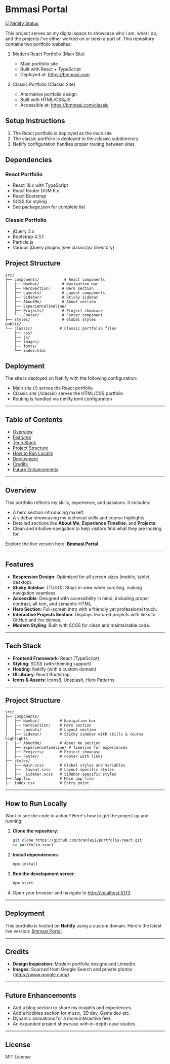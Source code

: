 # **Bmmasi Portal**
[![Netlify Status](https://api.netlify.com/api/v1/badges/a1192e94-a7ab-46b3-91bf-29ba6d7ad682/deploy-status)](https://app.netlify.com/sites/bmmasi/deploys)

This project serves as my digital space to showcase who I am, what I do, and the 
projects I've either worked on or been a part of. This repository contains two portfolio websites:

1. Modern React Portfolio (Main Site)
   - Main portfolio site
   - Built with React + TypeScript
   - Deployed at: https://bmmasi.com

2. Classic Portfolio (Classic Site)
   - Alternative portfolio design
   - Built with HTML/CSS/JS
   - Accessible at: https://bmmasi.com/classic

## Setup Instructions

1. The React portfolio is deployed as the main site
2. The classic portfolio is deployed to the /classic subdirectory
3. Netlify configuration handles proper routing between sites

## Dependencies

### React Portfolio
- React 18.x with TypeScript
- React Router DOM 6.x
- React Bootstrap
- SCSS for styling
- See package.json for complete list

### Classic Portfolio
- jQuery 3.x
- Bootstrap 4.3.1
- Particle.js
- Various jQuery plugins (see classic/js/ directory)

## Project Structure
```plaintext
src/
├── components/           # React components
│   ├── Navbar/          # Navigation bar
│   ├── HeroSection/     # Hero section
│   ├── Layouts/         # Layout components
│   ├── Sidebar/         # Sticky sidebar
│   ├── AboutMe/         # About section
│   ├── ExperienceTimeline/
│   ├── Projects/        # Project showcase
│   └── Footer/          # Footer component
├── styles/              # Global styles
public/
└── classic/            # Classic portfolio files
    ├── css/
    ├── js/
    ├── images/
    ├── fonts/
    └── index.html
```

## Deployment

The site is deployed on Netlify with the following configuration:
- Main site (/) serves the React portfolio
- Classic site (/classic) serves the HTML/CSS portfolio
- Routing is handled via netlify.toml configuration

---

## **Table of Contents**
- [Overview](#overview)
- [Features](#features)
- [Tech Stack](#tech-stack)
- [Project Structure](#project-structure)
- [How to Run Locally](#how-to-run-locally)
- [Deployment](#deployment)
- [Credits](#credits)
- [Future Enhancements](#future-enhancements)

---

## **Overview**
This portfolio reflects my skills, experience, and passions. It includes:
- A hero section introducing myself.
- A sidebar showcasing my technical skills and course highlights.
- Detailed sections like **About Me**, **Experience Timeline**, and **Projects**.
- Clean and intuitive navigation to help visitors find what they are looking for.

Explore the live version here: [**Bmmasi Portal**](https://bmmasi.com)

---

## **Features**
- **Responsive Design**: Optimized for all screen sizes (mobile, tablet, desktop).
- **Sticky Sidebar**: (TODO): Stays in view when scrolling, making navigation seamless.
- **Accessible**: Designed with accessibility in mind, including proper contrast, alt text, and semantic HTML.
- **Hero Section**: Full-screen intro with a friendly yet professional touch.
- **Interactive Projects Section**: Displays featured projects with links to GitHub and live demos.
- **Modern Styling**: Built with SCSS for clean and maintainable code.

---

## **Tech Stack**
- **Frontend Framework**: React (TypeScript)
- **Styling**: SCSS (with theming support)
- **Hosting**: Netlify (with a custom domain)
- **UI Library**: React Bootstrap
- **Icons & Assets**: Icons8, Unsplash, Hero Patterns

---

## **Project Structure**
```plaintext
src/
├── components/
│   ├── Navbar/         # Navigation bar
│   ├── HeroSection/    # Hero section
│   ├── Layouts/        # Layout section
│   ├── Sidebar/        # Sticky sidebar with skills & course highlights
│   ├── AboutMe/        # About me section
│   ├── ExperienceTimeline/ # Timeline for experiences
│   ├── Projects/       # Project showcase
│   ├── Footer/         # Footer with links
├── styles/
│   ├── main.scss       # Global styles and variables
│   ├── _layout.scss    # Layout-specific styles
│   ├── _sidebar.scss   # Sidebar-specific styles
├── App.tsx             # Main app file
├── index.tsx           # Entry point
```

---

## **How to Run Locally**
Want to see the code in action? Here's how to get the project up and running:

1. **Clone the repository**:
   ```bash
   git clone https://github.com/branley1/portfolio-react.git
   cd portfolio-react
   ```

2. **Install dependencies**:
   ```bash
   npm install
   ```

3. **Run the development server**:
   ```bash
   npm start
   ```

4. Open your browser and navigate to [http://localhost:5173](http://localhost:5173).

---

## **Deployment**
This portfolio is hosted on **Netlify** using a custom domain. Here's the latest live version: [Bmmasi Portal](https://bmmasi.com).

---

## **Credits**
- **Design Inspiration**: Modern portfolio designs and LinkedIn.
- **Images**: Sourced from Google Search and private photos (https://www.google.com/).

---

## **Future Enhancements**
- Add a blog section to share my insights and experiences.
- Add a hobbies section for music, 3D dev, Game dev etc.
- Dynamic animations for a more interactive feel.
- An expanded project showcase with in-depth case studies.

---

## **License** 

MIT License
